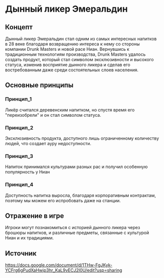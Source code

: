# Дынный ликер Эмеральдин

## Концепт
Дынный ликер Эмеральдин стал одним из самых интересных напитков в 28 веке благодаря возвращению интереса к нему со стороны компании Drunk Masters и новой расе Ниан. 
Вернувшись к традиционным технологиям производства, Drunk Masters удалось создать продукт, который стал символом эксклюзивности и высокого статуса, изменив восприятие дынного ликера и сделав его востребованным даже среди состоятельных слоев населения.

## Основные принципы

### Принцип_1
Ликёр считался деревенским напитком, но спустя время его "переизобрели" и он стал символом статуса. 

### Принцип_2
Эксклюзивность продукта, доступного лишь ограниченному количеству людей, что создает ауру недоступности.

### Принцип_3
Напиток принимался культурами разных рас и получил особенную популярность у Ниан

### Принцип_4
Доступность напитка выросла, благодаря корпоративным контрактам, поэтому мы можем его испробовать даже на станции.

## Отражение в игре
Игроки могут познакомиться с историей дынного ликера через брошюры напитков, и различные предметы, связанные с культурой Ниан и их традициями.

## Источник
https://docs.google.com/document/d/1THw-FgJKyk-YCFrg6gPudXaHwjp3hr_KaL9vECJ2I0U/edit?usp=sharing
